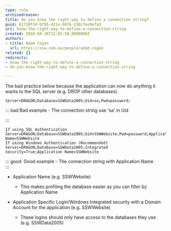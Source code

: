 ```yaml
---
type: rule
archivedreason: 
title: Do you know the right way to define a connection string?
guid: 61720f34-bf95-421e-90f6-238cfee9e7ad
uri: know-the-right-way-to-define-a-connection-string
created: 2018-04-26T22:05:50.0000000Z
authors:
- title: Adam Cogan
  url: https://ssw.com.au/people/adam-cogan
related: []
redirects:
- know-the-right-way-to-define-a-connection-string
- do-you-know-the-right-way-to-define-a-connection-string

---
```


The bad practice below because the application can now do anything it wants to the SQL server (e.g. DROP other databases). 




```
Server=DRAGON;Database=SSWData2005;Uid=sa;Pwd=password;
```






::: bad
Bad example - The connection string use 'sa' in Uid 

:::


<!--endintro-->



```
If using SQL Authentication
Server=DRAGON;Database=SSWData2005;Uid=SSWWebsite;Pwd=password;Application Name=SSWWebsite 
If using Windows Authentication (Recommended)
Server=DRAGON;Database=SSWData2005;Integrated Security=True;Application Name=SSWWebsite
```




::: good
 Good example - The connection string with Application Name  
:::


* Application Name (e.g. SSWWebsite)

    * This makes profiling the database easier as you can filter by Application Name
* Application Specific Login/Windows Integrated security with a Domain Account for the application (e.g. SSWWebsite)
    * These logins should only have access to the databases they use (e.g. SSWData2005)
